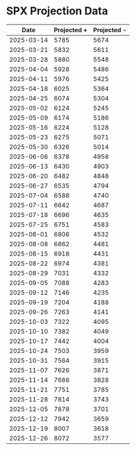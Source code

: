 # SPX Projection Data

| Date       | Projected + | Projected - |
|------------|-------------|-------------|
| 2025-03-14 | 5785        | 5674        |
| 2025-03-21 | 5832        | 5611        |
| 2025-03-28 | 5880        | 5548        |
| 2025-04-04 | 5928        | 5486        |
| 2025-04-11 | 5976        | 5425        |
| 2025-04-18 | 6025        | 5364        |
| 2025-04-25 | 6074        | 5304        |
| 2025-05-02 | 6124        | 5245        |
| 2025-05-09 | 6174        | 5186        |
| 2025-05-16 | 6224        | 5128        |
| 2025-05-23 | 6275        | 5071        |
| 2025-05-30 | 6326        | 5014        |
| 2025-06-06 | 6378        | 4958        |
| 2025-06-13 | 6430        | 4903        |
| 2025-06-20 | 6482        | 4848        |
| 2025-06-27 | 6535        | 4794        |
| 2025-07-04 | 6588        | 4740        |
| 2025-07-11 | 6642        | 4687        |
| 2025-07-18 | 6696        | 4635        |
| 2025-07-25 | 6751        | 4583        |
| 2025-08-01 | 6806        | 4532        |
| 2025-08-08 | 6862        | 4481        |
| 2025-08-15 | 6918        | 4431        |
| 2025-08-22 | 6974        | 4381        |
| 2025-08-29 | 7031        | 4332        |
| 2025-09-05 | 7088        | 4283        |
| 2025-09-12 | 7146        | 4235        |
| 2025-09-19 | 7204        | 4188        |
| 2025-09-26 | 7263        | 4141        |
| 2025-10-03 | 7322        | 4095        |
| 2025-10-10 | 7382        | 4049        |
| 2025-10-17 | 7442        | 4004        |
| 2025-10-24 | 7503        | 3959        |
| 2025-10-31 | 7564        | 3915        |
| 2025-11-07 | 7626        | 3871        |
| 2025-11-14 | 7688        | 3828        |
| 2025-11-21 | 7751        | 3785        |
| 2025-11-28 | 7814        | 3743        |
| 2025-12-05 | 7878        | 3701        |
| 2025-12-12 | 7942        | 3659        |
| 2025-12-19 | 8007        | 3618        |
| 2025-12-26 | 8072        | 3577        |
